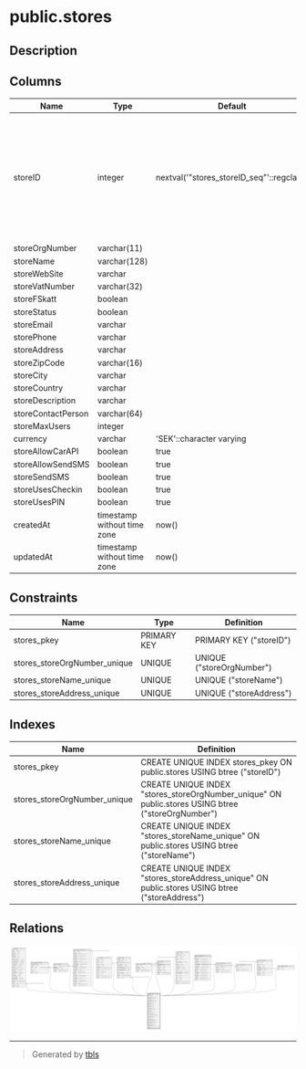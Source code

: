 # public.stores

## Description

## Columns

| Name | Type | Default | Nullable | Children | Parents | Comment |
| ---- | ---- | ------- | -------- | -------- | ------- | ------- |
| storeID | integer | nextval('"stores_storeID_seq"'::regclass) | false | [public.bills](public.bills.md) [public.employeeSpecialHours](public.employeeSpecialHours.md) [public.employeeStore](public.employeeStore.md) [public.employeeWorkingHours](public.employeeWorkingHours.md) [public.orders](public.orders.md) [public.products](public.products.md) [public.qualificationsLocal](public.qualificationsLocal.md) [public.rentCars](public.rentCars.md) [public.services](public.services.md) [public.storeopeninghours](public.storeopeninghours.md) [public.storepaymentinfo](public.storepaymentinfo.md) [public.storespecialhours](public.storespecialhours.md) [public.storeweeklynotes](public.storeweeklynotes.md) [public.userBelongsToStore](public.userBelongsToStore.md) |  |  |
| storeOrgNumber | varchar(11) |  | false |  |  |  |
| storeName | varchar(128) |  | false |  |  |  |
| storeWebSite | varchar |  | true |  |  |  |
| storeVatNumber | varchar(32) |  | true |  |  |  |
| storeFSkatt | boolean |  | false |  |  |  |
| storeStatus | boolean |  | false |  |  |  |
| storeEmail | varchar |  | false |  |  |  |
| storePhone | varchar |  | false |  |  |  |
| storeAddress | varchar |  | false |  |  |  |
| storeZipCode | varchar(16) |  | false |  |  |  |
| storeCity | varchar |  | false |  |  |  |
| storeCountry | varchar |  | false |  |  |  |
| storeDescription | varchar |  | true |  |  |  |
| storeContactPerson | varchar(64) |  | true |  |  |  |
| storeMaxUsers | integer |  | true |  |  |  |
| currency | varchar | 'SEK'::character varying | true |  |  |  |
| storeAllowCarAPI | boolean | true | true |  |  |  |
| storeAllowSendSMS | boolean | true | true |  |  |  |
| storeSendSMS | boolean | true | true |  |  |  |
| storeUsesCheckin | boolean | true | true |  |  |  |
| storeUsesPIN | boolean | true | true |  |  |  |
| createdAt | timestamp without time zone | now() | false |  |  |  |
| updatedAt | timestamp without time zone | now() | false |  |  |  |

## Constraints

| Name | Type | Definition |
| ---- | ---- | ---------- |
| stores_pkey | PRIMARY KEY | PRIMARY KEY ("storeID") |
| stores_storeOrgNumber_unique | UNIQUE | UNIQUE ("storeOrgNumber") |
| stores_storeName_unique | UNIQUE | UNIQUE ("storeName") |
| stores_storeAddress_unique | UNIQUE | UNIQUE ("storeAddress") |

## Indexes

| Name | Definition |
| ---- | ---------- |
| stores_pkey | CREATE UNIQUE INDEX stores_pkey ON public.stores USING btree ("storeID") |
| stores_storeOrgNumber_unique | CREATE UNIQUE INDEX "stores_storeOrgNumber_unique" ON public.stores USING btree ("storeOrgNumber") |
| stores_storeName_unique | CREATE UNIQUE INDEX "stores_storeName_unique" ON public.stores USING btree ("storeName") |
| stores_storeAddress_unique | CREATE UNIQUE INDEX "stores_storeAddress_unique" ON public.stores USING btree ("storeAddress") |

## Relations

![er](public.stores.svg)

---

> Generated by [tbls](https://github.com/k1LoW/tbls)
